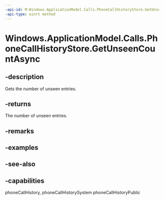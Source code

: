 ```yaml
---
-api-id: M:Windows.ApplicationModel.Calls.PhoneCallHistoryStore.GetUnseenCountAsync
-api-type: winrt method
---
```


<!-- Method syntax
public Windows.Foundation.IAsyncOperation<uint> GetUnseenCountAsync()
-->

# Windows.ApplicationModel.Calls.PhoneCallHistoryStore.GetUnseenCountAsync

## -description
Gets the number of unseen entries.

## -returns
The number of unseen entries.

## -remarks

## -examples

## -see-also


## -capabilities
phoneCallHistory, phoneCallHistorySystem
phoneCallHistoryPublic
